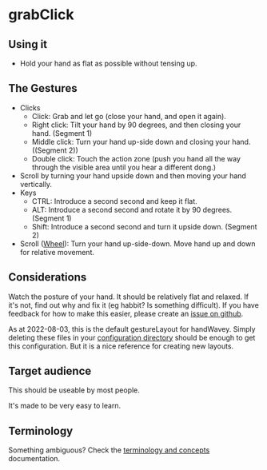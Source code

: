 # grabClick

## Using it

* Hold your hand as flat as possible without tensing up.

## The Gestures

* Clicks
    * Click: Grab and let go (close your hand, and open it again).
    * Right click: Tilt your hand by 90 degrees, and then closing your hand. (Segment 1)
    * Middle click: Turn your hand up-side down and closing your hand. ((Segment 2))
    * Double click: Touch the action zone (push you hand all the way through the visible area until you hear a different dong.)
* Scroll by turning your hand upside down and then moving your hand vertically.
* Keys
    * CTRL: Introduce a second second and keep it flat.
    * ALT: Introduce a second second and rotate it by 90 degrees. (Segment 1)
    * Shift: Introduce a second second and turn it upside down. (Segment 2)
* Scroll ([Wheel](https://github.com/ksandom/handWavey/blob/main/docs/user/howTo/vnc.md)): Turn your hand up-side-down. Move hand up and down for relative movement.

## Considerations

Watch the posture of your hand. It should be relatively flat and relaxed. If it's not, find out why and fix it (eg habbit? Is something difficult). If you have feedback for how to make this easier, please create an [issue on github](https://github.com/ksandom/handWavey/issues).

As at 2022-08-03, this is the default gestureLayout for handWavey. Simply deleting these files in your [configuration directory](https://github.com/ksandom/handWavey/blob/main/docs/user/configuration/whereIsMyConfigurationDirectory.md) should be enough to get this configuration. But it is a nice reference for creating new layouts.

## Target audience

This should be useable by most people.

It's made to be very easy to learn.

## Terminology

Something ambiguous? Check the [terminology and concepts](https://github.com/ksandom/handWavey/blob/main/docs/terminologyAndConcepts.md) documentation.

